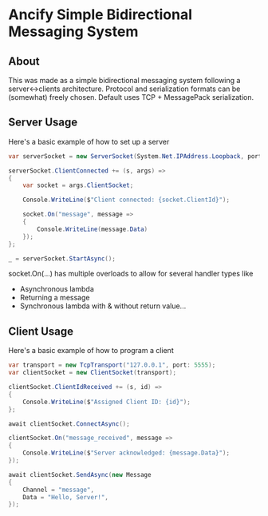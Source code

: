 # Ancify Simple Bidirectional Messaging System

## About

This was made as a simple bidirectional messaging system following a server<->clients architecture.
Protocol and serialization formats can be (somewhat) freely chosen. Default uses TCP + MessagePack serialization.

## Server Usage

Here's a basic example of how to set up a server

```cs
var serverSocket = new ServerSocket(System.Net.IPAddress.Loopback, port: 5555);

serverSocket.ClientConnected += (s, args) =>
{
    var socket = args.ClientSocket;

    Console.WriteLine($"Client connected: {socket.ClientId}");

    socket.On("message", message =>
    {
        Console.WriteLine(message.Data)
    });
};

_ = serverSocket.StartAsync();
```

socket.On(...) has multiple overloads to allow for several handler types like
- Asynchronous lambda
- Returning a message
- Synchronous lambda with & without return value...

## Client Usage

Here's a basic example of how to program a client


```cs
var transport = new TcpTransport("127.0.0.1", port: 5555);
var clientSocket = new ClientSocket(transport);

clientSocket.ClientIdReceived += (s, id) =>
{
    Console.WriteLine($"Assigned Client ID: {id}");
};

await clientSocket.ConnectAsync();

clientSocket.On("message_received", message =>
{
    Console.WriteLine($"Server acknowledged: {message.Data}");
});

await clientSocket.SendAsync(new Message
{
    Channel = "message",
    Data = "Hello, Server!",
});

```